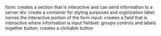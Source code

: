 form: creates a section that is interactive and can send information to a server
div: create a container for styling purposes and orginization
label: names the interactive portion of the form
input: creates a field that is interactive where information is input
fieldset: groups controls and labels together
button: creates a clickable button

